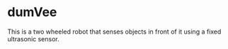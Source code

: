 # dumVee

This is a two wheeled robot that senses objects in front of it using a fixed ultrasonic sensor.
